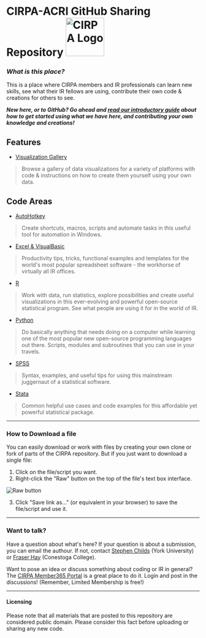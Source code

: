 # CIRPA-ACRI GitHub Sharing Repository <img src="https://is4-ssl.mzstatic.com/image/thumb/Purple128/v4/c1/37/2a/c1372a8b-7779-cc88-917f-17db385bdae2/source/512x512bb.jpg" alt="CIRPA Logo" title="CIRPA" width="100"/>
### *What is this place?*

This is a place where CIRPA members and IR professionals can learn new skills, see what their IR fellows are using, contribute their own code & creations for others to see.

***New here, or to GitHub? Go ahead and [read our introductory guide](https://github.com/Sopwith/IR/blob/master/Guide.md) about how to get started using what we have here, and contributing your own knowledge and creations!***

## Features

* [Visualization Gallery](https://github.com/Sopwith/IR/tree/master/Visualization%20Gallery)
> Browse a gallery of data visualizations for a variety of platforms with code & instructions on how to create them yourself using your own data.

## Code Areas

* [AutoHotkey](https://github.com/Sopwith/IR/tree/master/AutoHotkey)
> Create shortcuts, macros, scripts and automate tasks in this useful tool for automation in Windows. 
* [Excel & VisualBasic](https://github.com/Sopwith/IR/tree/master/Excel%20%26%20Visual%20Basic)
> Productivity tips, tricks, functional examples and templates for the world's most popular spreadsheet software - the workhorse of virtually all IR offices. 
* [R](https://github.com/Sopwith/IR/tree/master/R)
> Work with data, run statistics, explore possibilities and create useful visualizations in this ever-evolving and powerful open-source statistical program. See what people are using it for in the world of IR.
* [Python](Python/)
> Do basically anything that needs doing on a computer while learning one of the most popular new open-source programming languages out there. Scripts, modules and subroutines that you can use in your travels.
* [SPSS](https://github.com/Sopwith/IR/tree/master/SPSS)
> Syntax, examples, and useful tips for using this mainstream juggernaut of a statistical software.
* [Stata](https://github.com/Sopwith/IR/tree/master/Stata)
> Common helpful use cases and code examples for this affordable yet powerful statistical package.

---
### How to Download a file
You can easily download or work with files by creating your own clone or fork of parts of the CIRPA repository. But if you just want to download a single file:
1. Click on the file/script you want.
2. Right-click the "Raw" button on the top of the file's text box interface.

![Raw button](https://www.dropbox.com/s/fyt1qz0qeqjn0vf/GitHub-RawButton.png?raw=1)

3. Click "Save link as..." (or equivalent in your browser) to save the file/script and use it.

---
### Want to talk?
Have a question about what's here? If your question is about a submission, you can email the authour. If not, contact [Stephen Childs](mailto:sechilds@yorku.ca) (York University) or [Fraser Hay](mailto:fhay@conestogac.on.ca) (Conestoga College).

Want to pose an idea or discuss something about coding or IR in general? The [CIRPA Member365 Portal](https://cirpa.member365.com/sharingnetwork/login?redirect=https%3A%2F%2Fcirpa.member365.com%2Fsharingnetwork%2Fdashboard) is a great place to do it. Login and post in the discussions! (Remember, Limited Membership is free!)

---
#### Licensing
Please note that all materials that are posted to this repository are considered public domain. Please consider this fact before uploading or sharing any new code.
